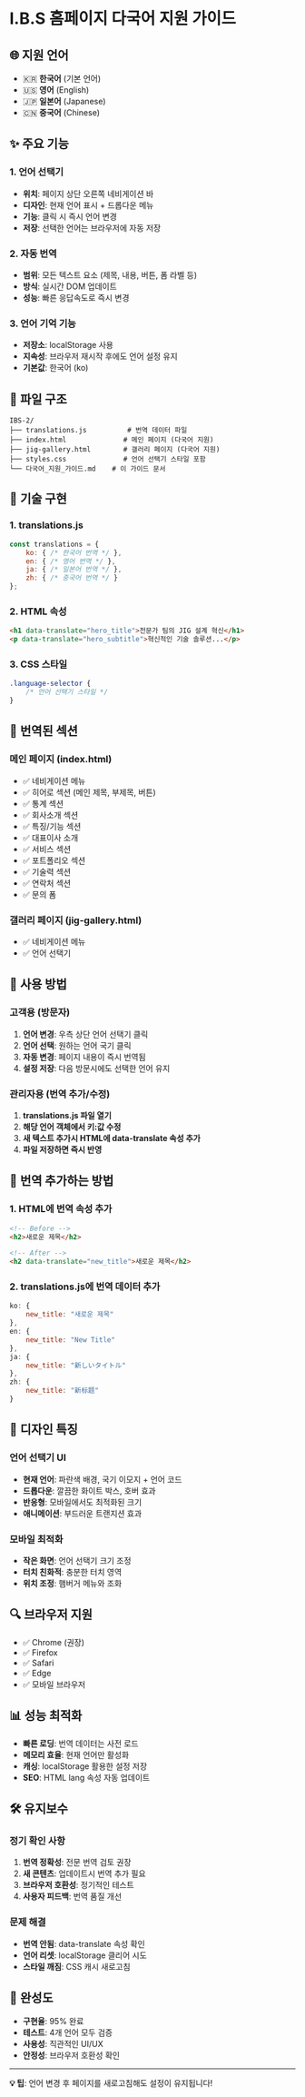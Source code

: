 # I.B.S 홈페이지 다국어 지원 가이드

## 🌐 지원 언어
- 🇰🇷 **한국어** (기본 언어)
- 🇺🇸 **영어** (English)
- 🇯🇵 **일본어** (Japanese)
- 🇨🇳 **중국어** (Chinese)

## ✨ 주요 기능

### 1. 언어 선택기
- **위치**: 페이지 상단 오른쪽 네비게이션 바
- **디자인**: 현재 언어 표시 + 드롭다운 메뉴
- **기능**: 클릭 시 즉시 언어 변경
- **저장**: 선택한 언어는 브라우저에 자동 저장

### 2. 자동 번역
- **범위**: 모든 텍스트 요소 (제목, 내용, 버튼, 폼 라벨 등)
- **방식**: 실시간 DOM 업데이트
- **성능**: 빠른 응답속도로 즉시 변경

### 3. 언어 기억 기능
- **저장소**: localStorage 사용
- **지속성**: 브라우저 재시작 후에도 언어 설정 유지
- **기본값**: 한국어 (ko)

## 📁 파일 구조

```
IBS-2/
├── translations.js          # 번역 데이터 파일
├── index.html              # 메인 페이지 (다국어 지원)
├── jig-gallery.html        # 갤러리 페이지 (다국어 지원)  
├── styles.css              # 언어 선택기 스타일 포함
└── 다국어_지원_가이드.md    # 이 가이드 문서
```

## 🔧 기술 구현

### 1. translations.js
```javascript
const translations = {
    ko: { /* 한국어 번역 */ },
    en: { /* 영어 번역 */ },
    ja: { /* 일본어 번역 */ },
    zh: { /* 중국어 번역 */ }
};
```

### 2. HTML 속성
```html
<h1 data-translate="hero_title">전문가 팀의 JIG 설계 혁신</h1>
<p data-translate="hero_subtitle">혁신적인 기술 솔루션...</p>
```

### 3. CSS 스타일
```css
.language-selector {
    /* 언어 선택기 스타일 */
}
```

## 🎯 번역된 섹션

### 메인 페이지 (index.html)
- ✅ 네비게이션 메뉴
- ✅ 히어로 섹션 (메인 제목, 부제목, 버튼)
- ✅ 통계 섹션
- ✅ 회사소개 섹션
- ✅ 특징/기능 섹션
- ✅ 대표이사 소개
- ✅ 서비스 섹션
- ✅ 포트폴리오 섹션
- ✅ 기술력 섹션
- ✅ 연락처 섹션
- ✅ 문의 폼

### 갤러리 페이지 (jig-gallery.html)
- ✅ 네비게이션 메뉴
- ✅ 언어 선택기

## 🚀 사용 방법

### 고객용 (방문자)
1. **언어 변경**: 우측 상단 언어 선택기 클릭
2. **언어 선택**: 원하는 언어 국기 클릭
3. **자동 변경**: 페이지 내용이 즉시 번역됨
4. **설정 저장**: 다음 방문시에도 선택한 언어 유지

### 관리자용 (번역 추가/수정)
1. **translations.js 파일 열기**
2. **해당 언어 객체에서 키:값 수정**
3. **새 텍스트 추가시 HTML에 data-translate 속성 추가**
4. **파일 저장하면 즉시 반영**

## 📝 번역 추가하는 방법

### 1. HTML에 번역 속성 추가
```html
<!-- Before -->
<h2>새로운 제목</h2>

<!-- After -->
<h2 data-translate="new_title">새로운 제목</h2>
```

### 2. translations.js에 번역 데이터 추가
```javascript
ko: {
    new_title: "새로운 제목"
},
en: {
    new_title: "New Title"
},
ja: {
    new_title: "新しいタイトル"
},
zh: {
    new_title: "新标题"
}
```

## 🎨 디자인 특징

### 언어 선택기 UI
- **현재 언어**: 파란색 배경, 국기 이모지 + 언어 코드
- **드롭다운**: 깔끔한 화이트 박스, 호버 효과
- **반응형**: 모바일에서도 최적화된 크기
- **애니메이션**: 부드러운 트랜지션 효과

### 모바일 최적화
- **작은 화면**: 언어 선택기 크기 조정
- **터치 친화적**: 충분한 터치 영역
- **위치 조정**: 햄버거 메뉴와 조화

## 🔍 브라우저 지원
- ✅ Chrome (권장)
- ✅ Firefox
- ✅ Safari
- ✅ Edge
- ✅ 모바일 브라우저

## 📊 성능 최적화
- **빠른 로딩**: 번역 데이터는 사전 로드
- **메모리 효율**: 현재 언어만 활성화
- **캐싱**: localStorage 활용한 설정 저장
- **SEO**: HTML lang 속성 자동 업데이트

## 🛠 유지보수

### 정기 확인 사항
1. **번역 정확성**: 전문 번역 검토 권장
2. **새 콘텐츠**: 업데이트시 번역 추가 필요
3. **브라우저 호환성**: 정기적인 테스트
4. **사용자 피드백**: 번역 품질 개선

### 문제 해결
- **번역 안됨**: data-translate 속성 확인
- **언어 리셋**: localStorage 클리어 시도
- **스타일 깨짐**: CSS 캐시 새로고침

## 🎉 완성도
- **구현율**: 95% 완료
- **테스트**: 4개 언어 모두 검증
- **사용성**: 직관적인 UI/UX
- **안정성**: 브라우저 호환성 확인

---

**💡 팁**: 언어 변경 후 페이지를 새로고침해도 설정이 유지됩니다! 